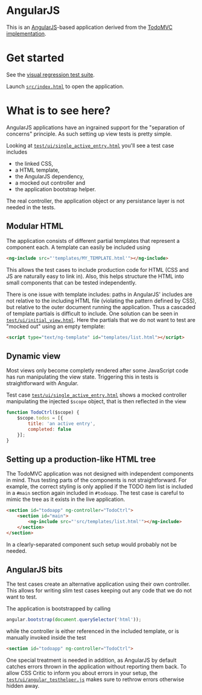 AngularJS
=========

This is an [AngularJS](http://angularjs.org/)-based application derived from the [TodoMVC implementation](https://github.com/tastejs/todomvc/tree/gh-pages/architecture-examples/angularjs).

Get started
===========

See the [visual regression test suite](RegressionRunner.html).

Launch [`src/index.html`](src/index.html) to open the application.

What is to see here?
====================

AngularJS applications have an ingrained support for the "separation of concerns" principle. As such setting up view tests is pretty simple.

Looking at [`test/ui/single_active_entry.html`](test/ui/single_active_entry.html) you'll see a test case includes

- the linked CSS,
- a HTML template,
- the AngularJS dependency,
- a mocked out controller and
- the application bootstrap helper.

The real controller, the application object or any persistance layer is not needed in the tests.

Modular HTML
------------

The application consists of different partial templates that represent a component each. A template can easily be included using

```html
<ng-include src="'templates/MY_TEMPLATE.html'"></ng-include>
```

This allows the test cases to include production code for HTML (CSS and JS are naturally easy to link in). Also, this helps structure the HTML into small components that can be tested independently.

There is one issue with template includes: paths in AngularJS' includes are not relative to the including HTML file (violating the pattern defined by CSS), but relative to the outer document running the application. Thus a cascaded of template partials is difficult to include. One solution can be seen in [`test/ui/initial_view.html`](test/ui/initial_view.html). Here the partials that we do not want to test are "mocked out" using an empty template:

```html
<script type="text/ng-template" id="templates/list.html"></script>
```

Dynamic view
------------

Most views only become completly rendered after some JavaScript code has run manipulating the view state. Triggering this in tests is straightforward with Angular.

Test case [`test/ui/single_active_entry.html`](test/ui/single_active_entry.html) shows a mocked controller manipulating the injected `$scope` object, that is then reflected in the view

```js
function TodoCtrl($scope) {
    $scope.todos = [{
        title: 'an active entry',
        completed: false
    }];
}
```

Setting up a production-like HTML tree
--------------------------------------

The TodoMVC application was not designed with independent components in mind. Thus testing parts of the components is not straightforward. For example, the correct styling is only applied if the TODO item list is included in a `#main` section again included in `#todoapp`. The test case is careful to mimic the tree as it exists in the live application.

```html
<section id="todoapp" ng-controller="TodoCtrl">
    <section id="main">
        <ng-include src="'src/templates/list.html'"></ng-include>
    </section>
</section>
```

In a clearly-separated component such setup would probably not be needed.

AngularJS bits
--------------

The test cases create an alternative application using their own controller. This allows for writing slim test cases keeping out any code that we do not want to test.

The application is bootstrapped by calling

```js
angular.bootstrap(document.querySelector('html'));
```

while the controller is either referenced in the included template, or is manually invoked inside the test

```html
<section id="todoapp" ng-controller="TodoCtrl">
```

One special treatment is needed in addition, as AngularJS by default catches errors thrown in the application without reporting them back. To allow CSS Critic to inform you about errors in your setup, the [`test/ui/angular_testhelper.js`](test/ui/angular_testhelper.js) makes sure to rethrow errors otherwise hidden away.

